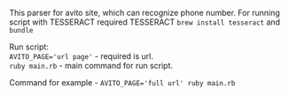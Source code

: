 This parser for avito site, which can recognize phone number.
For running script with TESSERACT required TESSERACT `brew install tesseract` and `bundle`  


Run script:  
`AVITO_PAGE='url page'` - required is url.  
`ruby main.rb` - main command for run script.  

Command for example - `AVITO_PAGE='full url' ruby main.rb`

